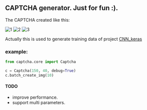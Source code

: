 ## CAPTCHA generator. Just for fun :).

The CAPTCHA created like this:

![1](https://github.com/skyduy/CAPTCHA_generator/raw/master/samples/9P9UW.jpg)
![2](https://github.com/skyduy/CAPTCHA_generator/raw/master/samples/AHE76.jpg)
![3](https://github.com/skyduy/CAPTCHA_generator/raw/master/samples/CC7U9.jpg)


Actually this is used to generate training data of project [CNN_keras](https://github.com/skyduy/CNN_keras)

### example:
```python
from captcha.core import Captcha

c = Captcha(150, 40, debug=True)
c.batch_create_img(10)
```

#### TODO
 - improve performance.
 - support multi parameters.

